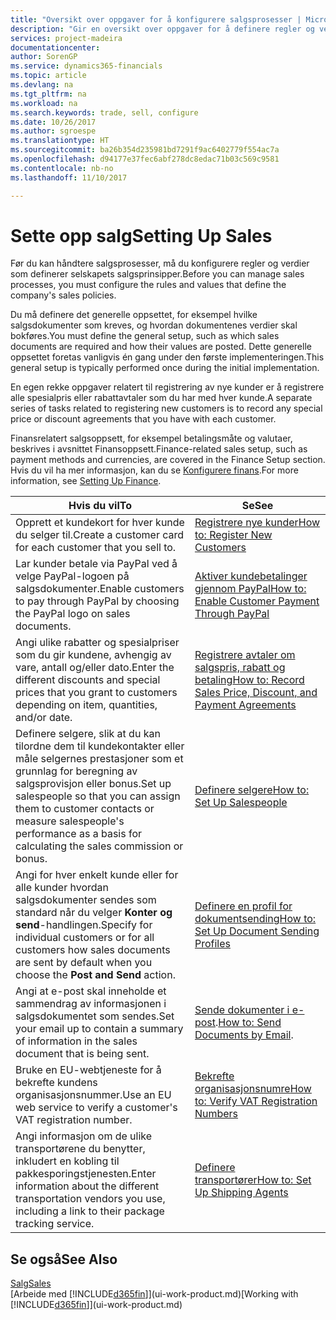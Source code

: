 ```yaml
---
title: "Oversikt over oppgaver for å konfigurere salgsprosesser | Microsoft-dokumentasjon"
description: "Gir en oversikt over oppgaver for å definere regler og verdier som definerer salgsprinsipper og -prosesser."
services: project-madeira
documentationcenter: 
author: SorenGP
ms.service: dynamics365-financials
ms.topic: article
ms.devlang: na
ms.tgt_pltfrm: na
ms.workload: na
ms.search.keywords: trade, sell, configure
ms.date: 10/26/2017
ms.author: sgroespe
ms.translationtype: HT
ms.sourcegitcommit: ba26b354d235981bd7291f9ac6402779f554ac7a
ms.openlocfilehash: d94177e37fec6abf278dc8edac71b03c569c9581
ms.contentlocale: nb-no
ms.lasthandoff: 11/10/2017

---
```

# <a name="setting-up-sales"></a><span data-ttu-id="3a972-103">Sette opp salg</span><span class="sxs-lookup"><span data-stu-id="3a972-103">Setting Up Sales</span></span>
<span data-ttu-id="3a972-104">Før du kan håndtere salgsprosesser, må du konfigurere regler og verdier som definerer selskapets salgsprinsipper.</span><span class="sxs-lookup"><span data-stu-id="3a972-104">Before you can manage sales processes, you must configure the rules and values that define the company's sales policies.</span></span>

<span data-ttu-id="3a972-105">Du må definere det generelle oppsettet, for eksempel hvilke salgsdokumenter som kreves, og hvordan dokumentenes verdier skal bokføres.</span><span class="sxs-lookup"><span data-stu-id="3a972-105">You must define the general setup, such as which sales documents are required and how their values are posted.</span></span> <span data-ttu-id="3a972-106">Dette generelle oppsettet foretas vanligvis én gang under den første implementeringen.</span><span class="sxs-lookup"><span data-stu-id="3a972-106">This general setup is typically performed once during the initial implementation.</span></span>

<span data-ttu-id="3a972-107">En egen rekke oppgaver relatert til registrering av nye kunder er å registrere alle spesialpris eller rabattavtaler som du har med hver kunde.</span><span class="sxs-lookup"><span data-stu-id="3a972-107">A separate series of tasks related to registering new customers is to record any special price or discount agreements that you have with each customer.</span></span>

<span data-ttu-id="3a972-108">Finansrelatert salgsoppsett, for eksempel betalingsmåte og valutaer, beskrives i avsnittet Finansoppsett.</span><span class="sxs-lookup"><span data-stu-id="3a972-108">Finance-related sales setup, such as payment methods and currencies, are covered in the Finance Setup section.</span></span> <span data-ttu-id="3a972-109">Hvis du vil ha mer informasjon, kan du se [Konfigurere finans](finance-setup-finance.md).</span><span class="sxs-lookup"><span data-stu-id="3a972-109">For more information, see [Setting Up Finance](finance-setup-finance.md).</span></span>

| <span data-ttu-id="3a972-110">Hvis du vil</span><span class="sxs-lookup"><span data-stu-id="3a972-110">To</span></span> | <span data-ttu-id="3a972-111">Se</span><span class="sxs-lookup"><span data-stu-id="3a972-111">See</span></span> |
| --- | --- |
| <span data-ttu-id="3a972-112">Opprett et kundekort for hver kunde du selger til.</span><span class="sxs-lookup"><span data-stu-id="3a972-112">Create a customer card for each customer that you sell to.</span></span> |[<span data-ttu-id="3a972-113">Registrere nye kunder</span><span class="sxs-lookup"><span data-stu-id="3a972-113">How to: Register New Customers</span></span>](sales-how-register-new-customers.md) |
| <span data-ttu-id="3a972-114">Lar kunder betale via PayPal ved å velge PayPal-logoen på salgsdokumenter.</span><span class="sxs-lookup"><span data-stu-id="3a972-114">Enable customers to pay through PayPal by choosing the PayPal logo on sales documents.</span></span> |[<span data-ttu-id="3a972-115">Aktiver kundebetalinger gjennom PayPal</span><span class="sxs-lookup"><span data-stu-id="3a972-115">How to: Enable Customer Payment Through PayPal</span></span>](sales-how-enable-payment-service-extensions.md) |
| <span data-ttu-id="3a972-116">Angi ulike rabatter og spesialpriser som du gir kundene, avhengig av vare, antall og/eller dato.</span><span class="sxs-lookup"><span data-stu-id="3a972-116">Enter the different discounts and special prices that you grant to customers depending on item, quantities, and/or date.</span></span> |[<span data-ttu-id="3a972-117">Registrere avtaler om salgspris, rabatt og betaling</span><span class="sxs-lookup"><span data-stu-id="3a972-117">How to: Record Sales Price, Discount, and Payment Agreements</span></span>](sales-how-record-sales-price-discount-payment-agreements.md) |
| <span data-ttu-id="3a972-118">Definere selgere, slik at du kan tilordne dem til kundekontakter eller måle selgernes prestasjoner som et grunnlag for beregning av salgsprovisjon eller bonus.</span><span class="sxs-lookup"><span data-stu-id="3a972-118">Set up salespeople so that you can assign them to customer contacts or measure salespeople's performance as a basis for calculating the sales commission or bonus.</span></span> |[<span data-ttu-id="3a972-119">Definere selgere</span><span class="sxs-lookup"><span data-stu-id="3a972-119">How to: Set Up Salespeople</span></span>](sales-how-setup-salespeople.md) |
| <span data-ttu-id="3a972-120">Angi for hver enkelt kunde eller for alle kunder hvordan salgsdokumenter sendes som standard når du velger **Konter og send**-handlingen.</span><span class="sxs-lookup"><span data-stu-id="3a972-120">Specify for individual customers or for all customers how sales documents are sent by default when you choose the **Post and Send** action.</span></span> |[<span data-ttu-id="3a972-121">Definere en profil for dokumentsending</span><span class="sxs-lookup"><span data-stu-id="3a972-121">How to: Set Up Document Sending Profiles</span></span>](sales-how-setup-document-send-profiles.md) |
| <span data-ttu-id="3a972-122">Angi at e-post skal inneholde et sammendrag av informasjonen i salgsdokumentet som sendes.</span><span class="sxs-lookup"><span data-stu-id="3a972-122">Set your email up to contain a summary of information in the sales document that is being sent.</span></span> |<span data-ttu-id="3a972-123">[Sende dokumenter i e-post](ui-how-send-documents-email.md).</span><span class="sxs-lookup"><span data-stu-id="3a972-123">[How to: Send Documents by Email](ui-how-send-documents-email.md).</span></span> |
|<span data-ttu-id="3a972-124">Bruke en EU-webtjeneste for å bekrefte kundens organisasjonsnummer.</span><span class="sxs-lookup"><span data-stu-id="3a972-124">Use an EU web service to verify a customer's VAT registration number.</span></span>|[<span data-ttu-id="3a972-125">Bekrefte organisasjonsnumre</span><span class="sxs-lookup"><span data-stu-id="3a972-125">How to: Verify VAT Registration Numbers</span></span>](finance-setup-vat.md)|
|<span data-ttu-id="3a972-126">Angi informasjon om de ulike transportørene du benytter, inkludert en kobling til pakkesporingstjenesten.</span><span class="sxs-lookup"><span data-stu-id="3a972-126">Enter information about the different transportation vendors you use, including a link to their package tracking service.</span></span>|[<span data-ttu-id="3a972-127">Definere transportører</span><span class="sxs-lookup"><span data-stu-id="3a972-127">How to: Set Up Shipping Agents</span></span>](sales-how-to-set-up-shipping-agents.md)|

## <a name="see-also"></a><span data-ttu-id="3a972-128">Se også</span><span class="sxs-lookup"><span data-stu-id="3a972-128">See Also</span></span>
[<span data-ttu-id="3a972-129">Salg</span><span class="sxs-lookup"><span data-stu-id="3a972-129">Sales</span></span>](sales-manage-sales.md)  
<span data-ttu-id="3a972-130">[Arbeide med [!INCLUDE[d365fin](includes/d365fin_md.md)]](ui-work-product.md)</span><span class="sxs-lookup"><span data-stu-id="3a972-130">[Working with [!INCLUDE[d365fin](includes/d365fin_md.md)]](ui-work-product.md)</span></span>

